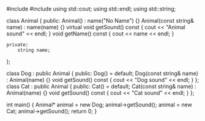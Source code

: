 #include <iostream>
#include <string>
using std::cout;
using std::endl;
using std::string;

class Animal {
    public:
        Animal() : name("No Name") {}
        Animal(const string& name) : name(name) {}
        virtual void getSound() const { cout << "Animal sound" << endl; }
        void getName() const { cout << name << endl; }
        
    private:
        string name;
};

class Dog : public Animal {
    public:
        Dog() = default;
        Dog(const string& name) : Animal(name) {}
        void getSound() const { cout << "Dog sound" << endl; }
};
class Cat : public Animal {
    public:
        Cat() = default;
        Cat(const string& name) : Animal(name) {}
        void getSound() const { cout << "Cat sound" << endl; }
};

int main() {
    Animal* animal = new Dog;
    animal->getSound();
    animal = new Cat;
    animal->getSound();
    return 0;
}